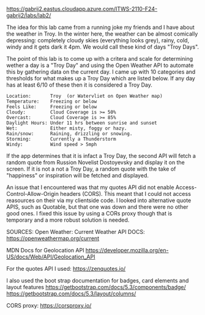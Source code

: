 https://gabrij2.eastus.cloudapp.azure.com/ITWS-2110-F24-gabrij2/labs/lab2/

The idea for this lab came from a running joke my friends and I have about the weather in Troy. In the winter here, the weather can be almost comically depressing: completely cloudy skies (everything looks grey), rainy, cold, windy and it gets dark it 4pm. We would call these kind of days "Troy Days". 

The point of this lab is to come up with a critera and scale for determining wether a day is a "Troy Day" and using the Open Weather API to automate this by gathering data on the current day. I came up with 10 categories and thresholds for what makes up a Troy Day which are listed below. If any day has at least 6/10 of these then it is considered a Troy Day.

    Location:       Troy  (or Watervliet on Open Weather map)
    Temperature:    Freezing or below
    Feels Like:     Freezing or below
    Cloudy:         Cloud Coverage is >= 50%
    Overcast:       Cloud Coverage is >= 85%
    Daylight Hours: Under 11 hrs between sunrise and sunset
    Wet:            Either misty, foggy or hazy. 
    Rain/snow:      Raining, drizzling or snowing.
    Storming:       Currently a Thunderstorm
    Windy:          Wind speed > 5mph

If the app determines that it is infact a Troy Day, the second API will fetch a random quote from Russion Novelist Dostoyevsky and display it on the screen. If it is not a not a Troy Day, a random quote with the take of "happiness" or inspiration will be fetched and displayed.

An issue that I encountered was that my quotes API did not enable Access-Control-Allow-Origin headers (CORS). This meant that I could not access reasources on their via my clientside code. I looked into alternative quote APIS, such as Quotable, but that one was down and there were no other good ones. I fixed this issue by using a CORs proxy though that is temporary and a more robust solution is needed. 

SOURCES:
Open Weather: Current Weather API DOCS: 
https://openweathermap.org/current 

MDN Docs for Geolocation API
https://developer.mozilla.org/en-US/docs/Web/API/Geolocation_API

For the quotes API I used:
https://zenquotes.io/ 

I also used the boot strap documentation for badges, card elements and layout features
https://getbootstrap.com/docs/5.3/components/badge/ 
https://getbootstrap.com/docs/5.3/layout/columns/

CORS proxy:
https://corsproxy.io/